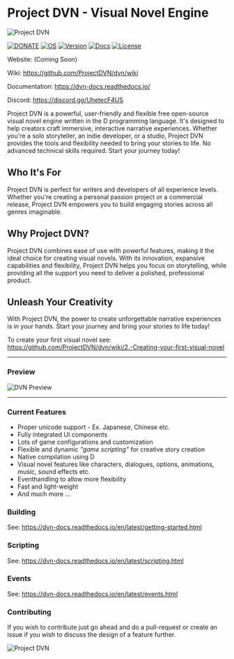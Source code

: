 # Project DVN - Visual Novel Engine

![Project DVN](https://i.imgur.com/98e30Mv.png "DVN")

[![DONATE](https://img.shields.io/badge/Support%20Project%20DVN-Donate-brightgreen.svg)](https://buymeacoffee.com/projectdvn)
[![OS](https://img.shields.io/badge/os-windows%20%7C%20linux%20%7C%20macos-ff69b4.svg)](https://code.dlang.org/packages/dvn)
[![Version](https://img.shields.io/github/v/release/projectdvn/dvn
)](https://github.com/ProjectDVN/dvn/releases)
[![Docs](https://img.shields.io/badge/documentation-online-blue
)](https://dvn-docs.readthedocs.io/en/latest/)
[![License](https://img.shields.io/dub/l/dvn.svg)](https://code.dlang.org/packages/dvn)


Website: (Coming Soon)

Wiki: https://github.com/ProjectDVN/dvn/wiki

Documentation: https://dvn-docs.readthedocs.io/

Discord: https://discord.gg/UhetecF4US

Project DVN is a powerful, user-friendly and flexible free open-source visual novel engine written in the D programming language. It's designed to help creators craft immersive, interactive narrative experiences. Whether you're a solo storyteller, an indie developer, or a studio, Project DVN provides the tools and flexibility needed to bring your stories to life. No advanced technical skills required. Start your journey today!

## Who It's For

Project DVN is perfect for writers and developers of all experience levels. Whether you're creating a personal passion project or a commercial release, Project DVN empowers you to build engaging stories across all genres imaginable.

## Why Project DVN?

Project DVN combines ease of use with powerful features, making it the ideal choice for creating visual novels. With its innovation, expansive capabilities and flexibility, Project DVN helps you focus on storytelling, while providing all the support you need to deliver a polished, professional product.

## Unleash Your Creativity

With Project DVN, the power to create unforgettable narrative experiences is in your hands. Start your journey and bring your stories to life today!

To create your first visual novel see: https://github.com/ProjectDVN/dvn/wiki/2.-Creating-your-first-visual-novel

---

### Preview

![DVN Preview](https://i.imgur.com/667CtoQ.png "DVN Preview")

---

### Current Features

* Proper unicode support - Ex. Japanese, Chinese etc.
* Fully integrated UI components
* Lots of game configurations and customization
* Flexible and dynamic *"game scripting"* for creative story creation
* Native compilation using D
* Visual novel features like characters, dialogues, options, animations, music, sound effects etc.
* Eventhandling to allow more flexibility
* Fast and light-weight
* And much more ...

### Building

See: https://dvn-docs.readthedocs.io/en/latest/getting-started.html

### Scripting

See: https://dvn-docs.readthedocs.io/en/latest/scripting.html

### Events

See: https://dvn-docs.readthedocs.io/en/latest/events.html

### Contributing

If you wish to contribute just go ahead and do a pull-request or create an issue if you wish to discuss the design of a feature further.

![Project DVN](https://i.imgur.com/l2iw53C.png "DVN")